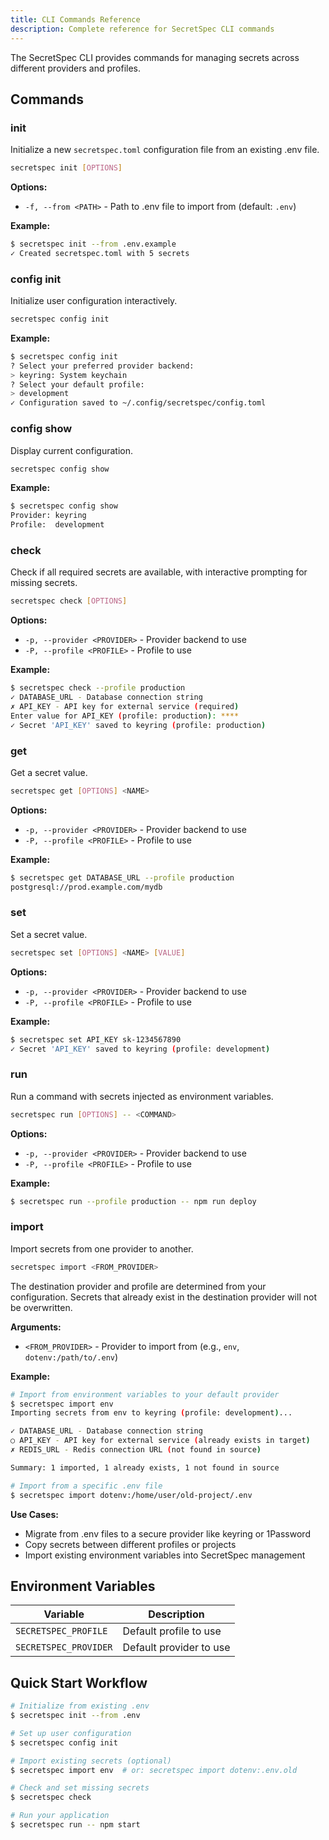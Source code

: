 ```yaml
---
title: CLI Commands Reference
description: Complete reference for SecretSpec CLI commands
---
```


The SecretSpec CLI provides commands for managing secrets across different providers and profiles.

## Commands

### init
Initialize a new `secretspec.toml` configuration file from an existing .env file.

```bash
secretspec init [OPTIONS]
```

**Options:**
- `-f, --from <PATH>` - Path to .env file to import from (default: `.env`)

**Example:**
```bash
$ secretspec init --from .env.example
✓ Created secretspec.toml with 5 secrets
```

### config init
Initialize user configuration interactively.

```bash
secretspec config init
```

**Example:**
```bash
$ secretspec config init
? Select your preferred provider backend:
> keyring: System keychain
? Select your default profile:
> development
✓ Configuration saved to ~/.config/secretspec/config.toml
```

### config show
Display current configuration.

```bash
secretspec config show
```

**Example:**
```bash
$ secretspec config show
Provider: keyring
Profile:  development
```

### check
Check if all required secrets are available, with interactive prompting for missing secrets.

```bash
secretspec check [OPTIONS]
```

**Options:**
- `-p, --provider <PROVIDER>` - Provider backend to use
- `-P, --profile <PROFILE>` - Profile to use

**Example:**
```bash
$ secretspec check --profile production
✓ DATABASE_URL - Database connection string
✗ API_KEY - API key for external service (required)
Enter value for API_KEY (profile: production): ****
✓ Secret 'API_KEY' saved to keyring (profile: production)
```

### get
Get a secret value.

```bash
secretspec get [OPTIONS] <NAME>
```

**Options:**
- `-p, --provider <PROVIDER>` - Provider backend to use
- `-P, --profile <PROFILE>` - Profile to use

**Example:**
```bash
$ secretspec get DATABASE_URL --profile production
postgresql://prod.example.com/mydb
```

### set
Set a secret value.

```bash
secretspec set [OPTIONS] <NAME> [VALUE]
```

**Options:**
- `-p, --provider <PROVIDER>` - Provider backend to use
- `-P, --profile <PROFILE>` - Profile to use

**Example:**
```bash
$ secretspec set API_KEY sk-1234567890
✓ Secret 'API_KEY' saved to keyring (profile: development)
```

### run
Run a command with secrets injected as environment variables.

```bash
secretspec run [OPTIONS] -- <COMMAND>
```

**Options:**
- `-p, --provider <PROVIDER>` - Provider backend to use
- `-P, --profile <PROFILE>` - Profile to use

**Example:**
```bash
$ secretspec run --profile production -- npm run deploy
```

### import
Import secrets from one provider to another.

```bash
secretspec import <FROM_PROVIDER>
```

The destination provider and profile are determined from your configuration. Secrets that already exist in the destination provider will not be overwritten.

**Arguments:**
- `<FROM_PROVIDER>` - Provider to import from (e.g., `env`, `dotenv:/path/to/.env`)

**Example:**
```bash
# Import from environment variables to your default provider
$ secretspec import env
Importing secrets from env to keyring (profile: development)...

✓ DATABASE_URL - Database connection string
○ API_KEY - API key for external service (already exists in target)
✗ REDIS_URL - Redis connection URL (not found in source)

Summary: 1 imported, 1 already exists, 1 not found in source

# Import from a specific .env file
$ secretspec import dotenv:/home/user/old-project/.env
```

**Use Cases:**
- Migrate from .env files to a secure provider like keyring or 1Password
- Copy secrets between different profiles or projects
- Import existing environment variables into SecretSpec management

## Environment Variables

| Variable | Description |
|----------|-------------|
| `SECRETSPEC_PROFILE` | Default profile to use |
| `SECRETSPEC_PROVIDER` | Default provider to use |

## Quick Start Workflow

```bash
# Initialize from existing .env
$ secretspec init --from .env

# Set up user configuration
$ secretspec config init

# Import existing secrets (optional)
$ secretspec import env  # or: secretspec import dotenv:.env.old

# Check and set missing secrets
$ secretspec check

# Run your application
$ secretspec run -- npm start
```